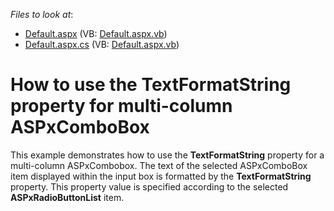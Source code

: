 <!-- default file list -->
*Files to look at*:

* [Default.aspx](./CS/WebSite/Default.aspx) (VB: [Default.aspx.vb](./VB/WebSite/Default.aspx.vb))
* [Default.aspx.cs](./CS/WebSite/Default.aspx.cs) (VB: [Default.aspx.vb](./VB/WebSite/Default.aspx.vb))
<!-- default file list end -->
# How to use the TextFormatString property for multi-column ASPxComboBox


<p>This example demonstrates how to use the <strong>TextFormatString</strong> property for a multi-column ASPxCombobox. The text of the selected ASPxComboBox item displayed within the input box is formatted by the <strong>TextFormatString</strong> property. This property value is specified according to the selected <strong>ASPxRadioButtonList</strong> item.</p>

<br/>


